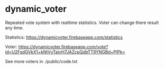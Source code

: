 # dynamic_voter
Repeated vote system with realtime statistics. Voter can change there result any time.

Statistics: https://dynamicvoter.firebaseapp.com/statistics

Voter: https://dynamicvoter.firebaseapp.com/vote?id=U2FsdGVkX1+kNtVyTajvH7JAZcpQdbTT9YNGBd+PIPk=

See more voters in ./public/code.txt
